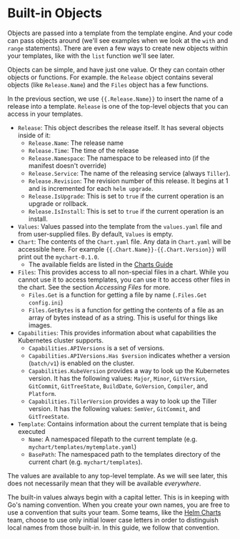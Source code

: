 # Built-in Objects

Objects are passed into a template from the template engine. And your code can pass objects around (we'll see examples when we look at the `with` and `range` statements). There are even a few ways to create new objects within your templates, like with the `list` function we'll see later.

Objects can be simple, and have just one value. Or they can contain other objects or functions. For example. the `Release` object contains several objects (like `Release.Name`) and the `Files` object has a few functions.

In the previous section, we use `{{.Release.Name}}` to insert the name of a release into a template. `Release` is one of the top-level objects that you can access in your templates.

- `Release`: This object describes the release itself. It has several objects inside of it:
  - `Release.Name`: The release name
  - `Release.Time`: The time of the release
  - `Release.Namespace`: The namespace to be released into (if the manifest doesn't override)
  - `Release.Service`: The name of the releasing service (always `Tiller`).
  - `Release.Revision`: The revision number of this release. It begins at 1 and is incremented for each `helm upgrade`.
  - `Release.IsUpgrade`: This is set to `true` if the current operation is an upgrade or rollback.
  - `Release.IsInstall`: This is set to `true` if the current operation is an install.
- `Values`: Values passed into the template from the `values.yaml` file and from user-supplied files. By default, `Values` is empty.
- `Chart`: The contents of the `Chart.yaml` file. Any data in `Chart.yaml` will be accessible here. For example `{{.Chart.Name}}-{{.Chart.Version}}` will print out the `mychart-0.1.0`.
  - The available fields are listed in the [Charts Guide](https://github.com/helm/helm/blob/master/docs/charts.md#the-chartyaml-file)
- `Files`: This provides access to all non-special files in a chart. While you cannot use it to access templates, you can use it to access other files in the chart. See the section _Accessing Files_ for more.
  - `Files.Get` is a function for getting a file by name (`.Files.Get config.ini`)
  - `Files.GetBytes` is a function for getting the contents of a file as an array of bytes instead of as a string. This is useful for things like images.
- `Capabilities`: This provides information about what capabilities the Kubernetes cluster supports.
  - `Capabilities.APIVersions` is a set of versions.
  - `Capabilities.APIVersions.Has $version` indicates whether a version (`batch/v1`) is enabled on the cluster.
  - `Capabilities.KubeVersion` provides a way to look up the Kubernetes version. It has the following values: `Major`, `Minor`, `GitVersion`, `GitCommit`, `GitTreeState`, `BuildDate`, `GoVersion`, `Compiler`, and `Platform`.
  - `Capabilities.TillerVersion` provides a way to look up the Tiller version. It has the following values: `SemVer`, `GitCommit`, and `GitTreeState`.
- `Template`: Contains information about the current template that is being executed
  - `Name`: A namespaced filepath to the current template (e.g. `mychart/templates/mytemplate.yaml`)
  - `BasePath`: The namespaced path to the templates directory of the current chart (e.g. `mychart/templates`).

The values are available to any top-level template. As we will see later, this does not necessarily mean that they will be available _everywhere_.

The built-in values always begin with a capital letter. This is in keeping with Go's naming convention. When you create your own names, you are free to use a convention that suits your team. Some teams, like the [Helm Charts](https://github.com/helm/charts) team, choose to use only initial lower case letters in order to distinguish local names from those built-in. In this guide, we follow that convention.

